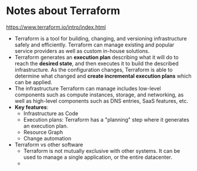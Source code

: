 # Notes about Terraform
https://www.terraform.io/intro/index.html


* Terraform is a tool for building, changing, and versioning infrastructure safely and efficiently. Terraform can manage existing and popular service providers as well as custom in-house solutions.
* Terraform generates an **execution plan** describing what it will do to reach the **desired state**, and then executes it to build the described infrastructure. As the configuration changes, Terraform is able to determine what changed and **create incremental execution plans** which can be applied.
* The infrastructure Terraform can manage includes low-level components such as compute instances, storage, and networking, as well as high-level components such as DNS entries, SaaS features, etc.
* **Key features**:
  - Infrastructure as Code
  - Execution plans: Terraform has a "planning" step where it generates an execution plan. 
  - Resource Graph
  - Change automation
* Terraform vs other software
  - Terraform is not mutually exclusive with other systems. It can be used to manage a single application, or the entire datacenter.
  - 
